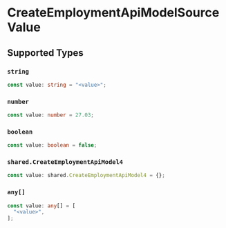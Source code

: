# CreateEmploymentApiModelSourceValue


## Supported Types

### `string`

```typescript
const value: string = "<value>";
```

### `number`

```typescript
const value: number = 27.03;
```

### `boolean`

```typescript
const value: boolean = false;
```

### `shared.CreateEmploymentApiModel4`

```typescript
const value: shared.CreateEmploymentApiModel4 = {};
```

### `any[]`

```typescript
const value: any[] = [
  "<value>",
];
```

